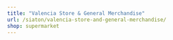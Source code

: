 ```yaml
---
title: "Valencia Store & General Merchandise"
url: /siaton/valencia-store-and-general-merchandise/
shop: supermarket
---
```

